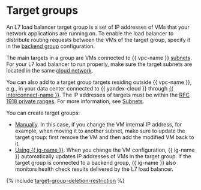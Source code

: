 # Target groups

An L7 load balancer target group is a set of IP addresses of VMs that your network applications are running on. To enable the load balancer to distribute routing requests between the VMs of the target group, specify it in the [backend group](backend-group.md) configuration.

The main targets in a group are VMs connected to {{ vpc-name }} [subnets](../../vpc/concepts/network.md#subnet). For your L7 load balancer to run properly, make sure the target subnets are located in the same [cloud network](../../vpc/concepts/network.md#network).

You can also add to a target group targets residing outside {{ vpc-name }}, e.g., in your data center connected to {{ yandex-cloud }} through [{{ interconnect-name }}](../../interconnect/index.yaml). The IP addresses of targets must be within the [RFC 1918 private ranges](https://datatracker.ietf.org/doc/html/rfc1918#section-3). For more information, see [Subnets](../../vpc/concepts/network.md#subnet).


You can create target groups:

* [Manually](../operations/target-group-create.md). In this case, if you change the VM internal IP address, for example, when moving it to another subnet, make sure to update the target group: first remove the VM and then add the modified VM back to it.
* [Using {{ ig-name }}](../../compute/operations/instance-groups/create-with-load-balancer.md). When you change the VM configuration, {{ ig-name }} automatically updates IP addresses of VMs in the target group. If the target group is connected to a backend group, {{ ig-name }} also monitors health check results delivered by the L7 load balancer.

{% include [target-group-deletion-restriction](../../_includes/application-load-balancer/target-group-deletion-restriction.md) %}
